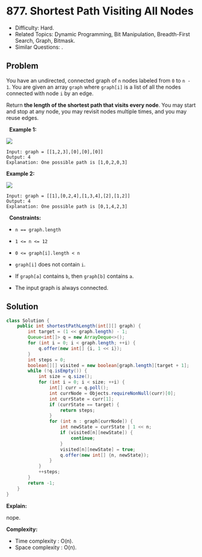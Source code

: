 # 877. Shortest Path Visiting All Nodes

- Difficulty: Hard.
- Related Topics: Dynamic Programming, Bit Manipulation, Breadth-First Search, Graph, Bitmask.
- Similar Questions: .

## Problem

You have an undirected, connected graph of ```n``` nodes labeled from ```0``` to ```n - 1```. You are given an array ```graph``` where ```graph[i]``` is a list of all the nodes connected with node ```i``` by an edge.

Return **the length of the shortest path that visits every node**. You may start and stop at any node, you may revisit nodes multiple times, and you may reuse edges.

 
**Example 1:**

![](https://assets.leetcode.com/uploads/2021/05/12/shortest1-graph.jpg)

```
Input: graph = [[1,2,3],[0],[0],[0]]
Output: 4
Explanation: One possible path is [1,0,2,0,3]
```

**Example 2:**

![](https://assets.leetcode.com/uploads/2021/05/12/shortest2-graph.jpg)

```
Input: graph = [[1],[0,2,4],[1,3,4],[2],[1,2]]
Output: 4
Explanation: One possible path is [0,1,4,2,3]
```

 
**Constraints:**


	
- ```n == graph.length```
	
- ```1 <= n <= 12```
	
- ```0 <= graph[i].length < n```
	
- ```graph[i]``` does not contain ```i```.
	
- If ```graph[a]``` contains ```b```, then ```graph[b]``` contains ```a```.
	
- The input graph is always connected.



## Solution

```java
class Solution {
    public int shortestPathLength(int[][] graph) {
        int target = (1 << graph.length) - 1;
        Queue<int[]> q = new ArrayDeque<>();
        for (int i = 0; i < graph.length; ++i) {
            q.offer(new int[] {i, 1 << i});
        }
        int steps = 0;
        boolean[][] visited = new boolean[graph.length][target + 1];
        while (!q.isEmpty()) {
            int size = q.size();
            for (int i = 0; i < size; ++i) {
                int[] curr = q.poll();
                int currNode = Objects.requireNonNull(curr)[0];
                int currState = curr[1];
                if (currState == target) {
                    return steps;
                }
                for (int n : graph[currNode]) {
                    int newState = currState | 1 << n;
                    if (visited[n][newState]) {
                        continue;
                    }
                    visited[n][newState] = true;
                    q.offer(new int[] {n, newState});
                }
            }
            ++steps;
        }
        return -1;
    }
}
```

**Explain:**

nope.

**Complexity:**

* Time complexity : O(n).
* Space complexity : O(n).
